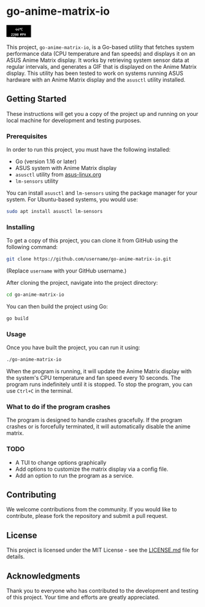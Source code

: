 # go-anime-matrix-io
![A generated gif-image that displays on your Anime Matrix display](./out.gif)

This project, `go-anime-matrix-io`, is a Go-based utility that fetches system performance data (CPU temperature and fan speeds) and displays it on an ASUS Anime Matrix display. It works by retrieving system sensor data at regular intervals, and generates a GIF that is displayed on the Anime Matrix display. This utility has been tested to work on systems running ASUS hardware with an Anime Matrix display and the `asusctl` utility installed.

## Getting Started

These instructions will get you a copy of the project up and running on your local machine for development and testing purposes.

### Prerequisites

In order to run this project, you must have the following installed:

- Go (version 1.16 or later)
- ASUS system with Anime Matrix display
- `asusctl` utility from [asus-linux.org](https://asus-linux.org/)
- `lm-sensors` utility

You can install `asusctl` and `lm-sensors` using the package manager for your system. For Ubuntu-based systems, you would use:

```sh
sudo apt install asusctl lm-sensors
```

### Installing

To get a copy of this project, you can clone it from GitHub using the following command:

```sh
git clone https://github.com/username/go-anime-matrix-io.git
```

(Replace `username` with your GitHub username.)

After cloning the project, navigate into the project directory:

```sh
cd go-anime-matrix-io
```

You can then build the project using Go:

```sh
go build
```

### Usage

Once you have built the project, you can run it using:

```sh
./go-anime-matrix-io
```

When the program is running, it will update the Anime Matrix display with the system's CPU temperature and fan speed every 10 seconds. The program runs indefinitely until it is stopped. To stop the program, you can use `Ctrl+C` in the terminal.

### What to do if the program crashes

The program is designed to handle crashes gracefully. If the program crashes or is forcefully terminated, it will automatically disable the anime matrix.

### TODO
- A TUI to change options graphically
- Add options to customize the matrix display via a config file.
- Add an option to run the program as a service.

## Contributing

We welcome contributions from the community. If you would like to contribute, please fork the repository and submit a pull request.

## License

This project is licensed under the MIT License - see the [LICENSE.md](LICENSE.md) file for details.

## Acknowledgments

Thank you to everyone who has contributed to the development and testing of this project. Your time and efforts are greatly appreciated.